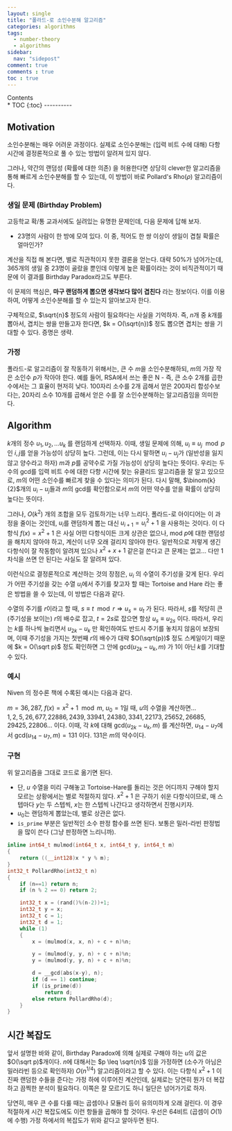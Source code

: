 ```yaml
---
layout: single
title: "폴라드-로 소인수분해 알고리즘"
categories: algorithms
tags:
  - number-theory
  - algorithms
sidebar:
  nav: "sidepost"
comment: true
comments : true
toc : true
---
```

<div id="toc">
Contents
</div>
* TOC
{:toc}
----------

## Motivation
소인수분해는 매우 어려운 과정이다. 실제로 소인수분해는 (입력 비트 수에 대해) 다항 시간에 결정론적으로 풀 수 있는 방법이 알려져 있지 않다.

그러나, 약간의 랜덤성 (확률에 대한 의존) 을 허용한다면 상당히 clever한 알고리즘을 통해 빠르게 소인수분해를 할 수 있는데, 이 방법이 바로 Pollard's Rho($\rho$) 알고리즘이다.

### 생일 문제 (Birthday Problem)
고등학교 확/통 교과서에도 실려있는 유명한 문제인데, 다음 문제에 답해 보자.
- 23명의 사람이 한 방에 모여 있다. 이 중, 적어도 한 쌍 이상이 생일이 겹칠 확률은 얼마인가?
  
계산을 직접 해 본다면, 별로 직관적이지 못한 결론을 얻는다. 대략 50%가 넘어가는데, 365개의 생일 중 23명이 골랐을 뿐인데 이렇게 높은 확률이라는 것이 비직관적이기 때문에 이 결과를 Birthday Paradox라고도 부른다.

이 문제의 핵심은, **마구 랜덤하게 뽑으면 생각보다 많이 겹친다** 라는 정보이다. 이를 이용하여, 어떻게 소인수분해를 할 수 있는지 알아보고자 한다.

구체적으로, $\sqrt{n}$ 정도의 사람이 필요하다는 사실을 기억하자. 즉, $n$개 중 $k$개를 뽑아서, 겹치는 쌍을 만들고자 한다면, $k = O(\sqrt{n})$ 정도 뽑으면 겹치는 쌍을 기대할 수 있다. 증명은 생략.

### 가정 
폴라드-로 알고리즘이 잘 작동하기 위해서는, 큰 수 $m$을 소인수분해하되, $m$의 가장 작은 소인수 $p$가 작아야 한다. 예를 들어, RSA에서 쓰는 좋은 N - 즉, 큰 소수 2개를 곱한 수에서는 그 효율이 현저히 낮다. 100자리 소수를 2개 곱해서 얻은 200자리 합성수보다는, 20자리 소수 10개를 곱해서 얻은 수를 잘 소인수분해하는 알고리즘임을 의미한다. 

## Algorithm
$k$개의 정수 $u_1, u_2, \dots u_k$ 를 랜덤하게 선택하자. 이때, 생일 문제에 의해, $u_i \equiv u_j \mod p$ 인 $i, j$를 얻을 가능성이 상당히 높다. 그런데, 이는 다시 말하면 $u_i - u_j$가 (일반성을 잃지 않고 양수라고 하자) $m$과 $p$를 공약수로 가질 가능성이 상당히 높다는 뜻이다. 우리는 두 수의 gcd를 입력 비트 수에 대한 다항 시간에 찾는 유클리드 알고리즘을 잘 알고 있으므로, $m$의 어떤 소인수를 빠르게 찾을 수 있다는 의미가 된다. 다시 말해, $\binom{k}{2}$개의 $u_i - u_j$들과 $m$의 gcd를 확인함으로서 $m$의 어떤 약수를 얻을 확률이 상당히 높다는 뜻이다.

그러나, $O(k^2)$ 개의 조합을 모두 검토하기는 너무 느리다. 폴라드-로 아이디어는 이 과정을 줄이는 것인데, $u_i$를 랜덤하게 뽑는 대신 $u_{i+1} = u_i^2 + 1$ 을 사용하는 것이다. 이 다항식 $f(x) = x^2 + 1$ 은 사실 어떤 다항식이든 크게 상관은 없으나, mod $p$에 대한 랜덤성을 해치지 않아야 하고, 계산이 너무 오래 걸리지 않아야 한다. 일반적으로 저렇게 생긴 다항식이 잘 작동함이 알려져 있으나 $x^2 + x + 1$ 같은걸 쓴다고 큰 문제는 없고... 다만 1차식을 쓰면 안 된다는 사실도 잘 알려져 있다. 

이런식으로 결정론적으로 계산하는 것의 장점은, $u_i$ 의 수열이 주기성을 갖게 된다. 우리가 어떤 주기성을 갖는 수열 $u_i$에서 주기를 찾고자 할 때는 Tortoise and Hare 라는 좋은 방법을 쓸 수 있는데, 이 방법은 다음과 같다.

수열의 주기를 $r$이라고 할 때, $s \equiv t \mod r \Rightarrow u_s = u_t$ 가 된다. 따라서, $s$를 적당히 큰 (주기성을 보이는) $r$의 배수로 잡고, $t = 2s$로 잡으면 항상 $u_s \equiv u_{2s}$ 이다. 따라서, 우리는 $k$를 하나씩 늘리면서 $u_{2k} - u_k$ 만 확인하여도 반드시 주기를 놓치지 않음이 보장되며, 이때 주기성을 가지는 첫번째 $r$의 배수가 대략 $O(\sqrt{p})$ 정도 스케일이기 때문에 $k = O(\sqrt p)$ 정도 확인하면 그 안에 gcd$(u_{2k} - u_k, m)$ 가 1이 아닌 $k$를 기대할 수 있다.

### 예시
Niven 의 정수론 책에 수록된 예시는 다음과 같다.

$m = 36,287$, $f(x) = x^2 + 1 \mod m$, $u_0 = 1$일 때, $u$의 수열을 계산하면...  
$1, 2, 5, 26, 677, 22886, 2439, 33941, 24380, 3341, 22173, 25652, 26685, 29425, 22806$... 이다. 이때, 각 $k$에 대해 gcd$(u_{2k} - u_k, m)$ 를 계산하면, $u_{14} - u_7$에서 gcd$(u_{14} - u_7, m) = 131$ 이다. 131은 $m$의 약수이다.

### 구현
위 알고리즘을 그대로 코드로 옮기면 된다.
- 단, $u$ 수열을 미리 구해놓고 Tortoise-Hare를 돌리는 것은 어디까지 구해야 할지 모르는 상황에서는 별로 적절하지 않다. $x^2 + 1$ 은 구하기 쉬운 다항식이므로, 매 스텝마다 $y$는 두 스텝씩, $x$는 한 스텝씩 나간다고 생각하면서 진행시키자.
- $u_0$는 랜덤하게 뽑았는데, 별로 상관은 없다. 
- `is_prime` 부분은 일반적인 소수 판정 함수를 쓰면 된다. 보통은 밀러-라빈 판정법을 많이 쓴다 (그냥 판정하면 느리니까).

```cpp
inline int64_t mulmod(int64_t x, int64_t y, int64_t m)
{
    return ((__int128)x * y % m);
}
int32_t PollardRho(int32_t n)
{
    if (n==1) return n;
    if (n % 2 == 0) return 2;

    int32_t x = (rand()%(n-2))+1;
    int32_t y = x;
    int32_t c = 1;
    int32_t d = 1;
    while (1)
    {
        x = (mulmod(x, x, n) + c + n)%n;

        y = (mulmod(y, y, n) + c + n)%n;
        y = (mulmod(y, y, n) + c + n)%n;

        d = __gcd(abs(x-y), n);
        if (d == 1) continue;
        if (is_prime(d))
            return d;
        else return PollardRho(d);
    }
}
```

## 시간 복잡도
앞서 설명한 바와 같이, Birthday Paradox에 의해 실제로 구해야 하는 $u$의 값은 $O(\sqrt p)$개이다. $n$에 대해서는 $p \leq \sqrt{n}$ 임을 가정하면 (소수가 아님은 밀러라빈 등으로 확인하자) $O(n^{1/4})$ 알고리즘이라고 할 수 있다. 이는 다항식 $x^2 + 1$ 이 진짜 랜덤한 수들을 준다는 가정 하에 이루어진 계산인데, 실제로는 당연히 뭔가 더 복잡하고 끔찍한 분석이 필요하다. 이쪽은 잘 모르기도 하니 일단은 넘어가기로 하자.

당연히, 매우 큰 수를 다룰 때는 곱셈이나 모듈러 등이 유의미하게 오래 걸린다. 이 경우 적절하게 시간 복잡도에도 이런 항들을 곱해야 할 것이다. 우선은 64비트 (곱셈이 $O(1)$에 수행) 가정 하에서의 복잡도가 위와 같다고 알아두면 된다.